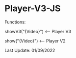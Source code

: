 # Player-V3-JS

Functions:

showV3("{Video}") <-- Player V3

show("{Video}") <-- Player V2

Last Update: 01/09/2022
